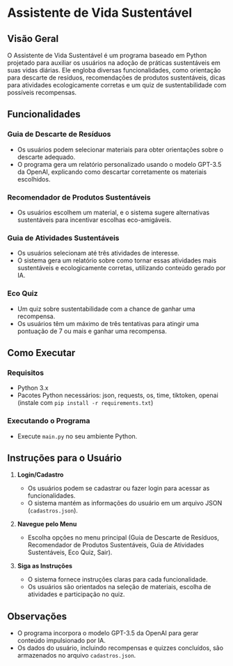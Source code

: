 # Assistente de Vida Sustentável

## Visão Geral

O Assistente de Vida Sustentável é um programa baseado em Python projetado para auxiliar os usuários na adoção de práticas sustentáveis em suas vidas diárias. Ele engloba diversas funcionalidades, como orientação para descarte de resíduos, recomendações de produtos sustentáveis, dicas para atividades ecologicamente corretas e um quiz de sustentabilidade com possíveis recompensas.

## Funcionalidades

### Guia de Descarte de Resíduos

- Os usuários podem selecionar materiais para obter orientações sobre o descarte adequado.
- O programa gera um relatório personalizado usando o modelo GPT-3.5 da OpenAI, explicando como descartar corretamente os materiais escolhidos.

### Recomendador de Produtos Sustentáveis

- Os usuários escolhem um material, e o sistema sugere alternativas sustentáveis para incentivar escolhas eco-amigáveis.

### Guia de Atividades Sustentáveis

- Os usuários selecionam até três atividades de interesse.
- O sistema gera um relatório sobre como tornar essas atividades mais sustentáveis e ecologicamente corretas, utilizando conteúdo gerado por IA.

### Eco Quiz

- Um quiz sobre sustentabilidade com a chance de ganhar uma recompensa.
- Os usuários têm um máximo de três tentativas para atingir uma pontuação de 7 ou mais e ganhar uma recompensa.

## Como Executar

### Requisitos

- Python 3.x
- Pacotes Python necessários: json, requests, os, time, tiktoken, openai (instale com `pip install -r requirements.txt`)

### Executando o Programa

- Execute `main.py` no seu ambiente Python.

## Instruções para o Usuário

1. **Login/Cadastro**
   - Os usuários podem se cadastrar ou fazer login para acessar as funcionalidades.
   - O sistema mantém as informações do usuário em um arquivo JSON (`cadastros.json`).

2. **Navegue pelo Menu**
   - Escolha opções no menu principal (Guia de Descarte de Resíduos, Recomendador de Produtos Sustentáveis, Guia de Atividades Sustentáveis, Eco Quiz, Sair).

3. **Siga as Instruções**
   - O sistema fornece instruções claras para cada funcionalidade.
   - Os usuários são orientados na seleção de materiais, escolha de atividades e participação no quiz.

## Observações

- O programa incorpora o modelo GPT-3.5 da OpenAI para gerar conteúdo impulsionado por IA.
- Os dados do usuário, incluindo recompensas e quizzes concluídos, são armazenados no arquivo `cadastros.json`.


